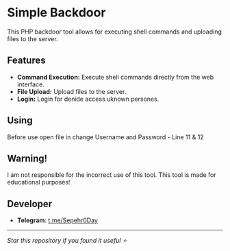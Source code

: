 # Simple Backdoor

This PHP backdoor tool allows for executing shell commands and uploading files to the server.

## Features

- **Command Execution:** Execute shell commands directly from the web interface.
- **File Upload:** Upload files to the server.
- **Login:** Login for denide access uknown persones.

## Using
Before use open file in change Username and Password - Line 11 & 12


## Warning!

I am not responsible for the incorrect use of this tool.
This tool is made for educational purposes!


## Developer
- **Telegram**: [t.me/Sepehr0Day](https://t.me/Sepehr0Day)

---

*Star this repository if you found it useful ⭐*
